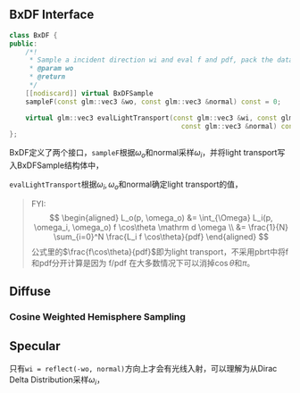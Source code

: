 ## BxDF Interface

```c++
class BxDF {
public:
    /*!
     * Sample a incident direction wi and eval f and pdf, pack the data into BxDFSample.
     * @param wo
     * @return
     */
    [[nodiscard]] virtual BxDFSample
    sampleF(const glm::vec3 &wo, const glm::vec3 &normal) const = 0;

    virtual glm::vec3 evalLightTransport(const glm::vec3 &wi, const glm::vec3 &wo,
                                           const glm::vec3 &normal) const = 0;
};
```

BxDF定义了两个接口，`sampleF`根据$\omega_o$和normal采样$\omega_i$，并将light transport写入BxDFSample结构体中，

`evalLightTransport`根据$\omega_i, \omega_o$和normal确定light transport的值，

> FYI:
> $$
> \begin{aligned}
> L_o(p, \omega_o) &= \int_{\Omega} L_i(p, \omega_i, \omega_o) f \cos\theta \mathrm d \omega \\
> &= \frac{1}{N} \sum_{i=0}^N \frac{L_i f \cos\theta}{pdf}
> \end{aligned}
> $$
> 公式里的$\frac{f\cos\theta}{pdf}$即为light transport，不采用pbrt中将f和pdf分开计算是因为 f/pdf 在大多数情况下可以消掉$\cos\theta$和$\pi$。

## Diffuse

### Cosine Weighted Hemisphere Sampling





## Specular

只有`wi = reflect(-wo, normal)`方向上才会有光线入射，可以理解为从Dirac Delta Distribution采样$\omega_i$，

